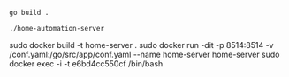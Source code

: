 ```bash
go build .

./home-automation-server
```

sudo docker build -t home-server .
sudo docker run -dit -p 8514:8514 -v /conf.yaml:/go/src/app/conf.yaml --name home-server home-server
sudo docker exec -i -t e6bd4cc550cf /bin/bash
